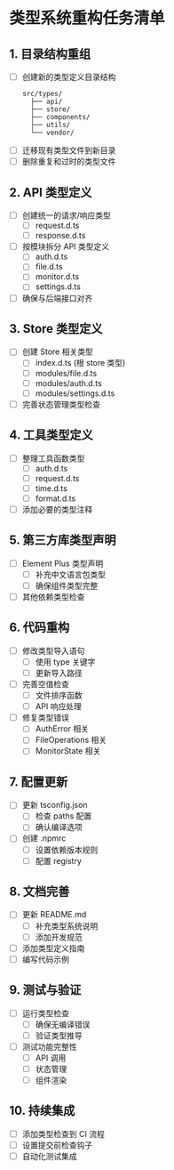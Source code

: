 # 类型系统重构任务清单

## 1. 目录结构重组
- [ ] 创建新的类型定义目录结构
  ```
  src/types/
    ├── api/
    ├── store/
    ├── components/
    ├── utils/
    └── vendor/
  ```
- [ ] 迁移现有类型文件到新目录
- [ ] 删除重复和过时的类型文件

## 2. API 类型定义
- [ ] 创建统一的请求/响应类型
  - [ ] request.d.ts
  - [ ] response.d.ts
- [ ] 按模块拆分 API 类型定义
  - [ ] auth.d.ts
  - [ ] file.d.ts
  - [ ] monitor.d.ts
  - [ ] settings.d.ts
- [ ] 确保与后端接口对齐

## 3. Store 类型定义
- [ ] 创建 Store 相关类型
  - [ ] index.d.ts (根 store 类型)
  - [ ] modules/file.d.ts
  - [ ] modules/auth.d.ts
  - [ ] modules/settings.d.ts
- [ ] 完善状态管理类型检查

## 4. 工具类型定义
- [ ] 整理工具函数类型
  - [ ] auth.d.ts
  - [ ] request.d.ts
  - [ ] time.d.ts
  - [ ] format.d.ts
- [ ] 添加必要的类型注释

## 5. 第三方库类型声明
- [ ] Element Plus 类型声明
  - [ ] 补充中文语言包类型
  - [ ] 确保组件类型完整
- [ ] 其他依赖类型检查

## 6. 代码重构
- [ ] 修改类型导入语句
  - [ ] 使用 type 关键字
  - [ ] 更新导入路径
- [ ] 完善空值检查
  - [ ] 文件排序函数
  - [ ] API 响应处理
- [ ] 修复类型错误
  - [ ] AuthError 相关
  - [ ] FileOperations 相关
  - [ ] MonitorState 相关

## 7. 配置更新
- [ ] 更新 tsconfig.json
  - [ ] 检查 paths 配置
  - [ ] 确认编译选项
- [ ] 创建 .npmrc
  - [ ] 设置依赖版本规则
  - [ ] 配置 registry

## 8. 文档完善
- [ ] 更新 README.md
  - [ ] 补充类型系统说明
  - [ ] 添加开发规范
- [ ] 添加类型定义指南
- [ ] 编写代码示例

## 9. 测试与验证
- [ ] 运行类型检查
  - [ ] 确保无编译错误
  - [ ] 验证类型推导
- [ ] 测试功能完整性
  - [ ] API 调用
  - [ ] 状态管理
  - [ ] 组件渲染

## 10. 持续集成
- [ ] 添加类型检查到 CI 流程
- [ ] 设置提交前检查钩子
- [ ] 自动化测试集成 